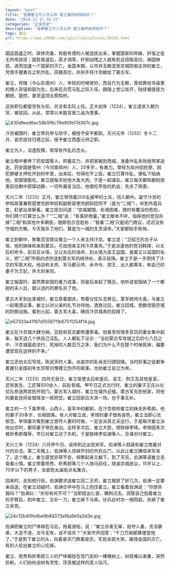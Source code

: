 ```yaml
---
layout: "post"
title: "金朝崔立为人怎么样 崔立最终结局如何？"
date: "2018-12-17 16:15"
categories: "辽金历史"
description: "金朝崔立为人怎么样 崔立最终结局如何？"
tags: 崔立
url: https://www.y5000.com/zgls/liaojinlishi/36155.html
---
```






国运昌盛之时，政体完备，有能有德的人被选拔出来，掌握国家的命脉，奸佞之徒无所用其技；国势衰退后，英才凋零，奸邪凶残之人就有机会窃取高位，祸国殃民，进而加速一个国家的灭亡。金国末期，以市井无赖混至京城防御主帅的崔立，凭借手握重兵之机作乱，窃据高位，并拱手将汴京献给了蒙古军。

崔立，将陵（今山东德州）人，年轻的时候很穷，而且行为无赖，曾经靠给寺庙里的僧人背钹和鼓为生。后来在兵荒马乱之际入伍，跟随上党公张开，陆续被提拔为都统、提控，直至遥领太原知府。

这些职位都是空有头衔，并没有实际上任。正大初年（1224），崔立请求入朝为官，被驳回。从此，常常以未能官居三品为恨事。

![430dfeed6ec58b5f6c76e90fe17d367c.jpg](https://img.y5000.com/uploads/allimg/181030/430dfeed6ec58b5f6c76e90fe17d367c.jpg)

汴京被围时，崔立带兵参与防守，被授予安平都尉。天兴元年（1232）冬十二月，哀宗逃往归德之前，授予崔立西面元帅之职。

崔立为人，淫逸狡猾，常常有作乱的念头。

崔立暗中豢养了药安国等人，积蓄实力，并把家搬到西城，准备作乱失败就带家逃走。药安国是管州（今河南郑州）人，20多岁，有勇力。曾经为岚州招抚使，因犯罪被关押在开封的牢里，出来后，穷得吃不上饭。崔立打算作乱，便私下结纳他。安国很能吃，崔立就每天给他大鱼大肉，于是一起谋反。崔立每天都和都尉扬善前往朝中窥探动静，一切布置妥当后，他借吃早饭的机会，先杀了扬善。

天兴二年（1233）正月，崔立带领着200名披甲的士兵，闯入朝中。留守汴京的参知政事兼枢密使完颜申奴和副枢密使完颜斜捻阿不（是为“二相”），听到外面兵变，赶紧出来察看。崔立拔剑问道：“京城被围，处境困难，随时有覆没的危险，你们两个打算怎么办？”“二相”说：“有事好商量。”崔立根本不听，指挥他的党羽杀掉“二相”和其他许多朝臣。随即告示百姓称：“我看‘二相’只是闭门商议，迟迟没有守城的方略，今天我杀了他们，算是为一城的生灵请命。”大家都拍手称快。

崔立到朝中，聚集百官商议推立一个人来主持汴京。崔立说：“卫绍王的太子从恪，他的妹妹和亲到蒙古，可由他来主持汴京事务。”于是派遣他的党羽韩铎，以太后的命令，前去召从恪，又以太后的诰命，封从恪为梁王监国。接着又以监国的名义，把“二相”所佩的虎符送到蒙古军的统帅处，表示投降。崔立于是一手把持了汴京的军政大权。他自称太师、军马都元帅、尚书令、郑王，出入都乘车，称自己的妻子为王妃，并大封亲信。  

崔立叛国时，虽然靠安国的勇力成事，但是后来起了猜忌。他听说安国纳了一个都尉的夫人后，就以违约的罪名杀了他。

蒙古大军到达青城时，崔立穿着御衣，带着仪仗队去拜见。蒙军统帅大喜，与崔立一起喝酒议事。崔立以对父亲的礼节对待他。酒食过后，崔立回城，悉数烧毁京城的防御设施。看到火起，蒙古军大喜，确信汴京城真的投降了。

![e57333a41197d1559711b67511254f14.jpg](https://img.y5000.com/uploads/allimg/181030/e57333a41197d1559711b67511254f14.jpg)

崔立在汴京城大肆为祸，百姓和官员都惨遭荼毒。他甚至将很多官员的妻女集中起来，每天选几个供自己淫乱。人人都私下议论：“当初蒙古军攻城之后的七八日之中，汴京城瘟疫流行，死掉的人数百万之多，我们为什么不在那个时候死掉，偏要遭受现在这样的不幸。”

崔立还劝太后写信，陈说天时人事，派哀宗的乳母去归德招降。当时好事之徒都争着援引金国初年太宗帮刘豫建立伪齐的故事，也劝崔立自立为帝。  

天兴二年（1233）四月壬辰日，崔立驱使太后和皇后、梁王、荆王及其他皇室，还有医生、工匠等500余人，前赴青城。甲午日正式北行时，崔立的妻子王氏以仪仗队恭送两宫到开阳门。蒙古军入城时，崔立在城外迎接。蒙古军先到他家，将他的妻妾连同金银珠宝一掠而空。崔立回家后大哭一场，也于事无补。

崔立的一个下属李琦，山西人，是军中的都尉，在汴京依附崔立的妹夫折希颜。他的妻子20多岁，长相貌美。有人对崔立说，李琦的妻子很有姿色，崔立当即心生邪念。李琦屡次看到崔立想夺人妻的时候，一定会派其丈夫远行。于是每次崔立派他出京时，都将妻子带在身边。这样多次后，崔立大怒，想除掉李琦。李琦因多次被折希颜侮辱，早已对崔立动了杀机，于是联络李伯渊等人，合谋对付崔立。

天兴三年（1234）六月甲午日，谣传附近出现宋军。伯渊等人假装和崔立商量对付的办法。第二天晚上，伯渊等人烧掉开封的外封丘门，以此让崔立确信宋军来了。这个晚上，崔立感觉非常不安，频繁起来又躺下。到了天亮，伯渊等请崔立去查看火情。崔立带着苑秀、折希颜等几个人骑马前往，晓谕京城民众，15岁以上、70岁以下的男子，全部到太庙街点名集合。

回来时，走到梳行街，伯渊要求送崔立回二王府，崔立推辞了好几次，伯渊一定要亲自送。在崔立动疑时，伯渊仓卒中在马上抱住崔立。崔立看着伯渊说：“你想杀我吗？”伯渊曰：“杀你有何不可？”当即拔出匕首，横刺过去，洞穿自己抱着崔立的手臂后，刺中崔立，又补一刀，崔立掉下马来。伏兵此时亦一拥而起，杀掉了崔立余党。

![24c12b40fe4be9b8d373af6a9e5a3d3e.jpg](https://img.y5000.com/uploads/allimg/181030/24c12b40fe4be9b8d373af6a9e5a3d3e.jpg)

伯渊把崔立的尸体绑在马后，拖着游街，说：“崔立杀害无辜，劫夺人妻，贪淫暴虐，大逆不道，古今无有，该不该杀？”大家齐声回答：“千刀万剐都算便宜他了。”于是割下崔立的头，向着承天门祭奠哀宗。军民全部大哭，痛惜金国的灭亡。有的人挖出崔立的心吃掉。

崔立、苑秀和折希颜三人的尸体被挂在宫门前的一棵槐树上，树枝难以承重，突然折断。人们纷纷说树有灵性，厌恶被这样的恶人玷污。  
